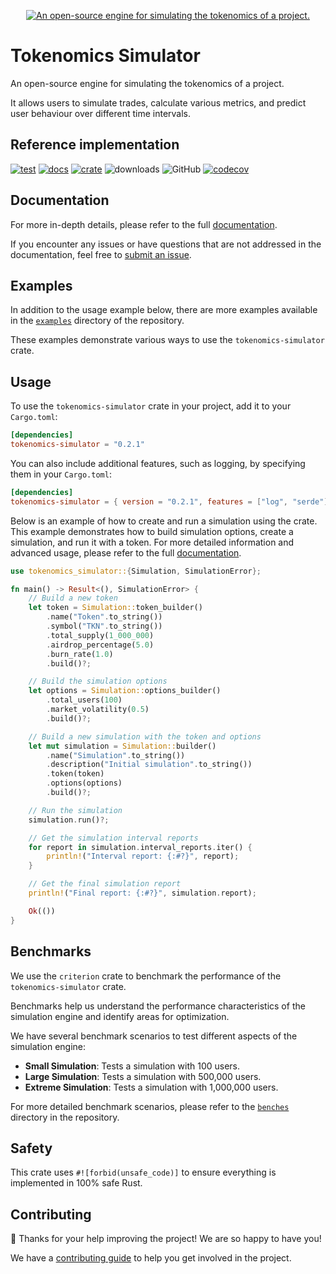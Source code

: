 <p align="center">
    <a href="https://simetrics.io" target="_blank">
          <picture><img src="https://github.com/user-attachments/assets/8030eaa1-e8be-49ea-9b8f-2636ad01326d" alt="An open-source engine for simulating the tokenomics of a project." style="width:auto;"></picture>
    </a>
</p>

# Tokenomics Simulator

An open-source engine for simulating the tokenomics of a project.

It allows users to simulate trades, calculate various metrics, and predict user behaviour over different time intervals.

## Reference implementation

[![test](https://github.com/simetrics-io/tokenomics-simulator-rs/actions/workflows/test.yml/badge.svg)](https://github.com/simetrics-io/tokenomics-simulator-rs/actions/workflows/test.yml)
[![docs](https://docs.rs/tokenomics-simulator/badge.svg)](https://docs.rs/tokenomics-simulator)
[![crate](https://img.shields.io/crates/v/tokenomics-simulator.svg)](https://crates.io/crates/tokenomics-simulator)
![downloads](https://img.shields.io/crates/d/tokenomics-simulator)
![GitHub](https://img.shields.io/github/license/simetrics-io/tokenomics-simulator-rs)
[![codecov](https://codecov.io/gh/simetrics-io/tokenomics-simulator-rs/graph/badge.svg?token=4MU5JOXW27)](https://codecov.io/gh/simetrics-io/tokenomics-simulator-rs)

## Documentation

For more in-depth details, please refer to the full [documentation](https://docs.rs/tokenomics-simulator).

If you encounter any issues or have questions that are not addressed in the documentation, feel free to [submit an issue](https://github.com/simetrics-io/tokenomics-simulator-rs/issues).

## Examples

In addition to the usage example below, there are more examples available in the [`examples`](https://github.com/simetrics-io/tokenomics-simulator-rs/tree/main/examples) directory of the repository.

These examples demonstrate various ways to use the `tokenomics-simulator` crate.

## Usage

To use the `tokenomics-simulator` crate in your project, add it to your `Cargo.toml`:

```toml
[dependencies]
tokenomics-simulator = "0.2.1"
```

You can also include additional features, such as logging, by specifying them in your `Cargo.toml`:

```toml
[dependencies]
tokenomics-simulator = { version = "0.2.1", features = ["log", "serde"] }
```

Below is an example of how to create and run a simulation using the crate.
This example demonstrates how to build simulation options, create a simulation, and run it with a token.
For more detailed information and advanced usage, please refer to the full [documentation](https://docs.rs/tokenomics-simulator).

```rust
use tokenomics_simulator::{Simulation, SimulationError};

fn main() -> Result<(), SimulationError> {
    // Build a new token
    let token = Simulation::token_builder()
        .name("Token".to_string())
        .symbol("TKN".to_string())
        .total_supply(1_000_000)
        .airdrop_percentage(5.0)
        .burn_rate(1.0)
        .build()?;

    // Build the simulation options
    let options = Simulation::options_builder()
        .total_users(100)
        .market_volatility(0.5)
        .build()?;

    // Build a new simulation with the token and options
    let mut simulation = Simulation::builder()
        .name("Simulation".to_string())
        .description("Initial simulation".to_string())
        .token(token)
        .options(options)
        .build()?;

    // Run the simulation
    simulation.run()?;

    // Get the simulation interval reports
    for report in simulation.interval_reports.iter() {
        println!("Interval report: {:#?}", report);
    }

    // Get the final simulation report
    println!("Final report: {:#?}", simulation.report);

    Ok(())
}
```

## Benchmarks

We use the `criterion` crate to benchmark the performance of the `tokenomics-simulator` crate.

Benchmarks help us understand the performance characteristics of the simulation engine and identify areas for optimization.

We have several benchmark scenarios to test different aspects of the simulation engine:

- **Small Simulation**: Tests a simulation with 100 users.
- **Large Simulation**: Tests a simulation with 500,000 users.
- **Extreme Simulation**: Tests a simulation with 1,000,000 users.

For more detailed benchmark scenarios, please refer to the [`benches`](https://github.com/simetrics-io/tokenomics-simulator-rs/tree/main/benches) directory in the repository.

## Safety

This crate uses `#![forbid(unsafe_code)]` to ensure everything is implemented in 100% safe Rust.

## Contributing

🎈 Thanks for your help improving the project! We are so happy to have you!

We have a [contributing guide](https://github.com/simetrics-io/tokenomics-simulator-rs/blob/main/CONTRIBUTING.md) to help you get involved in the project.
